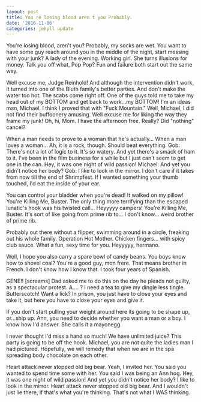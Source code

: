 ```yaml
---
layout: post
title: You re losing blood aren t you Probably.
date: '2016-11-06'
categories: jekyll update
---
```


You're losing blood, aren't you? Probably, my socks are wet. You want to have some guy reach around you in the middle of the night, start messing with your junk? A lady of the evening. Working girl. She turns illusions for money. Talk you off what, Pop Pop? Fun and failure both start out the same way. 

Well excuse me, Judge Reinhold! And although the intervention didn't work, it turned into one of the Bluth family's better parties. And don't make the water too hot. The scabs come right off. One of the guys told me to take my head out of my BOTTOM and get back to work…my BOTTOM! I'm an ideas man, Michael. I think I proved that with "Fuck Mountain." Well, Michael, I did not find their buffoonery amusing. Well excuse me for liking the way they frame my junk! Oh, hi, Mom. I have the afternoon free. Really? Did "nothing" cancel? 

When a man needs to prove to a woman that he's actually… When a man loves a woman… Ah, it is a rock, though. Should beat everything. Gob: There's not a lot of logic to it. It's so watery. And yet there's a smack of ham to it. I've been in the film business for a while but I just can't seem to get one in the can. Hey, it was one night of wild passion! Michael: And yet you didn't notice her body? Gob: I like to look in the mirror. I don't care if it takes from now till the end of Shrimpfest. If I wanted something your thumb touched, I'd eat the inside of your ear. 

You can control your bladder when you're dead! It walked on my pillow! You're Killing Me, Buster. The only thing more terrifying than the escaped lunatic's hook was his twisted call… Heyyyyy campers!  You're Killing Me, Buster. It's sort of like going from prime rib to… I don't know… weird brother of prime rib. 

Probably out there without a flipper, swimming around in a circle, freaking out his whole family. Operation Hot Mother. Chicken fingers… with spicy club sauce. What a fun, sexy time for you. Heyyyyy, hermano. 

Well, I hope you also carry a spare bowl of candy beans. You boys know how to shovel coal? You're a good guy, mon frere. That means brother in French. I don't know how I know that. I took four years of Spanish. 

GENE!! [screams] Dad asked me to do this on the day he pleads not guilty, as a spectacular protest. A…. ? I need a tea to give my dingle less tingle. Butterscotch! Want a lick? In prison, you just have to close your eyes and take it, but here you have to close your eyes and give it. 

If you don't start pulling your weight around here its going to be shape up, or…ship up. Ann, you need to decide whether you want a man or a boy. I know how I'd answer. She calls it a mayonegg. 

I never thought I'd miss a hand so much! We have unlimited juice? This party is going to be off the hook. Michael, you are not quite the ladies man I had pictured. Hopefully, we will remedy that when we are in the spa spreading body chocolate on each other. 

Heart attack never stopped old big bear. Yeah, I invited her. You said you wanted to spend time some with her. You said I was being an Ann hog. Hey, it was one night of wild passion! And yet you didn't notice her body? I like to look in the mirror. Heart attack never stopped old big bear. And I wouldn't just lie there, if that's what you're thinking.  That's not what I WAS thinking. 

